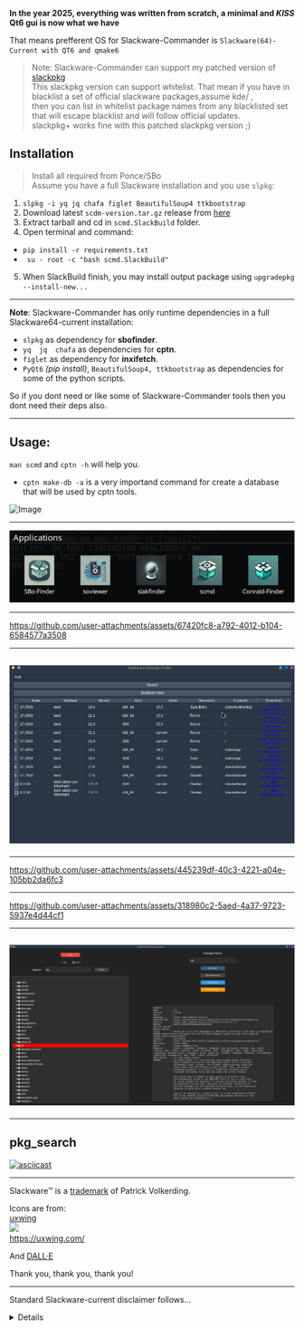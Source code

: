 **In the year 2025, everything was written from scratch, a minimal and *KISS*
Qt6 gui is now what we have** 

That means prefferent OS for Slackware-Commander is `Slackware(64)-Current with QT6 and qmake6`

> Note: Slackware-Commander can support my patched version of [slackpkg](https://github.com/rizitis/slackpkg-new)<br>
>      This slackpkg version can support whitelist. That mean if you have in blacklist a set of official slackware packages,assume kde/ ,<br>
>  then you can list in whitelist package names from any blacklisted set that will escape blacklist and will follow official updates.<br>
> slackpkg+ works fine with this patched slackpkg version ;)

##  Installation

> Install all required from Ponce/SBo<br>
> Assume you have a full Slackware installation and you use `slpkg`:

1.  `slpkg -i yq jq chafa figlet BeautifulSoup4 ttkbootstrap`
2.  Download latest `scdm-version.tar.gz` release from [here](https://github.com/rizitis/Slackware-Commander/releases)
3.  Extract tarball and cd in `scmd.SlackBuild` folder.
4.  Open terminal and command:
- `pip install -r requirements.txt`
- ` su - root -c "bash scmd.SlackBuild"`
5.  When SlackBuild finish, you may install output package using `upgradepkg --install-new...`

- - -
**Note**: Slackware-Commander has only runtime dependencies in a full Slackware64-current installation:
- `slpkg` as dependency for **sbofinder**.
- `yq  jq  chafa` as dependencies for **cptn**.
- `figlet` as dependency for **inxifetch**.
- `PyQt6` *(pip install)*, `BeautifulSoup4, ttkbootstrap` as dependencies for some of the python scripts.

So if you dont need or like some of Slackware-Commander tools then you dont need their deps also.

- - -
## Usage:
`man scmd` and `cptn -h` will help you.

- `cptn make-db -a` is a very importand command for create a database that will be used by cptn tools.


![Image](https://github.com/user-attachments/assets/38488f3b-e0d7-4be1-93e0-d6179095752d)

- - -
 ![image](./Slackware-Commander-GuiApps.png)

- - -
https://github.com/user-attachments/assets/67420fc8-a792-4012-b104-6584577a3508

---

##  ![image](./slakfinder.png)

---

https://github.com/user-attachments/assets/445239df-40c3-4221-a04e-105bb2da6fc3

---

https://github.com/user-attachments/assets/318980c2-5aed-4a37-9723-5937e4d44cf1

---

## ![image](./sbofinder.png)

---

## pkg_search

[![asciicast](https://asciinema.org/a/cuMxLeX7XKPe6fXPIQ0HSa9f1.svg)](https://asciinema.org/a/cuMxLeX7XKPe6fXPIQ0HSa9f1)

---

Slackware™ is a [trademark](http://www.slackware.com/trademark/trademark.php) of Patrick Volkerding. 

Icons are from:<br>
[uxwing](https://uxwing.com/license/)<br>
![](https://uxwing.com/wp-content/themes/uxwing/images/logo.svg)<br>
https://uxwing.com/ <br>

And [DALL·E](https://chatgpt.com/g/g-2fkFE8rbu-dall-e)


Thank you, thank you, thank you!


- - -
Standard Slackware-current disclaimer follows...
<details>
Standard disclaimer follows... putting this back since some folks forgot ;-)

Welcome to Slackware-current!

*** upgradepkg aaa_glibc-solibs before other      ***
*** packages. Take care not to miss new packages: ***
*** upgradepkg --install-new  is (as always) the  ***
*** safest approach.                              ***

Slackware-current is a snapshot of the active Slackware development tree.
It is intended to give developers (and other Linux gurus) a chance to test
out the latest packages for Slackware. The feedback we get will allow us
to make the next stable release better than ever.

See the ChangeLog.txt for a list of changes in Slackware-current.

Please note that the code in this directory is unstable. It might be 
inconsistent about which version of the Linux kernel is required, could be
incomplete because it's in the process of being uploaded, or might not work
for other reasons. In most cases, we know about these things and are working
to correct them, but still -- feel free to point out the bugs.

Production use is AT YOUR OWN RISK and is not recommended.

Security is NOT GUARANTEED. In -current, forward progress often takes
priority. Security fixes take time and resources, and would often have to
be done more than once. It's more efficient to build the system and secure
it as time permits and/or the development cycle nears completion.

We do not promise to issue security advisories for Slackware-current.

Slackware-current might DELETE FILES WITHOUT WARNING when packages are
upgraded. (If, for example, a directory location is replaced by a symbolic
link to a new location.) Upgrade packages carefully. Examine incoming
updates first if your machine's data is not expendable. Again, we do not
recommend using Slackware-current to store or process valuable data.
It is a system in testing, not one that is ready to go (though often it does
work just fine... BUT DON'T COUNT ON IT) 

#include BSD license warranty disclaimer here...

Enjoy! :)

Patrick J. Volkerding
`volkerdi@slackware.com`
</details>
